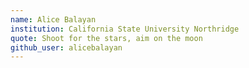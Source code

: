```yaml
---
name: Alice Balayan
institution: California State University Northridge
quote: Shoot for the stars, aim on the moon
github_user: alicebalayan
---
```

